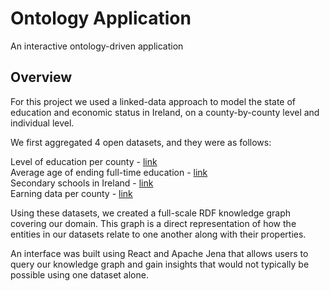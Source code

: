 # Ontology Application

An interactive ontology-driven application

## Overview

For this project we used a linked-data approach to model the state of education and economic status in Ireland, on a county-by-county level and individual level.

We first aggregated 4 open datasets, and they were as follows:

Level of education per county - [link](https://data.gov.ie/dataset/er-by-highest-level-of-education-completed-county-and-city-censusyear-sex-and-age-at-which-full-time)<br/>
Average age of ending full-time education - [link](https://data.gov.ie/dataset/ceased-of-population-aged-15-years-and-over-2011-to-2016-by-county-and-city-censusyear-and-statistic)<br/>
Secondary schools in Ireland - [link](https://data.gov.ie/dataset/second-level-schools-and-pupils-by-year-county-type-of-school-and-statistic)<br/>
Earning data per county - [link](https://data.gov.ie/dataset/nea08-mean-and-median-annual-earnings-by-county-sex-year-and-statistic)<br/>

Using these datasets, we created a full-scale RDF knowledge graph covering our domain. This graph is a direct representation of how the entities in our datasets relate to one another along with their properties.

An interface was built using React and Apache Jena that allows users to query our knowledge graph and gain insights that would not typically be possible using one dataset alone.

